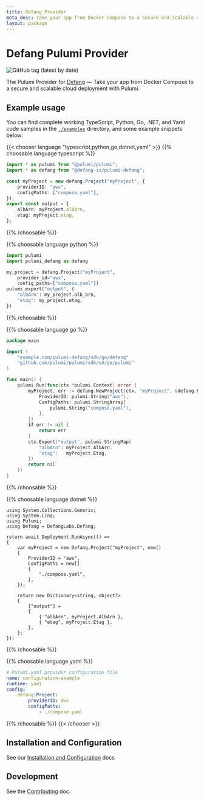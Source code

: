 ```yaml
---
title: Defang Provider
meta_desc: Take your app from Docker Compose to a secure and scalable cloud deployment with Pulumi.
layout: package
---
```

# Defang Pulumi Provider

![GitHub tag (latest by date)](https://img.shields.io/github/v/tag/DefangLabs/pulumi-defang?label=Version)

The Pulumi Provider for [Defang](https://defang.io) — Take your app from Docker Compose to a secure and scalable cloud deployment with Pulumi.

## Example usage

You can find complete working TypeScript, Python, Go, .NET, and Yaml code samples in the [`./examples`](https://github.com/DefangLabs/pulumi-defang/tree/main/examples) directory, and some example snippets below:

{{< chooser language "typescript,python,go,dotnet,yaml" >}}
{{% choosable language typescript %}}
```typescript
import * as pulumi from "@pulumi/pulumi";
import * as defang from "@defang-io/pulumi-defang";

const myProject = new defang.Project("myProject", {
    providerID: "aws",
    configPaths: ["compose.yaml"],
});
export const output = {
    albArn: myProject.albArn,
    etag: myProject.etag,
};
```

{{% /choosable %}}

{{% choosable language python %}}
```python
import pulumi
import pulumi_defang as defang

my_project = defang.Project("myProject",
    provider_id="aws",
    config_paths=["compose.yaml"])
pulumi.export("output", {
    "albArn": my_project.alb_arn,
    "etag": my_project.etag,
})
```

{{% /choosable %}}

{{% choosable language go %}}
```go
package main

import (
	"example.com/pulumi-defang/sdk/go/defang"
	"github.com/pulumi/pulumi/sdk/v3/go/pulumi"
)

func main() {
	pulumi.Run(func(ctx *pulumi.Context) error {
		myProject, err := defang.NewProject(ctx, "myProject", &defang.ProjectArgs{
			ProviderID: pulumi.String("aws"),
			ConfigPaths: pulumi.StringArray{
				pulumi.String("compose.yaml"),
			},
		})
		if err != nil {
			return err
		}
		ctx.Export("output", pulumi.StringMap{
			"albArn": myProject.AlbArn,
			"etag":   myProject.Etag,
		})
		return nil
	})
}
```

{{% /choosable %}}

{{% choosable language dotnet %}}
```dotnet
using System.Collections.Generic;
using System.Linq;
using Pulumi;
using Defang = DefangLabs.Defang;

return await Deployment.RunAsync(() =>
{
    var myProject = new Defang.Project("myProject", new()
    {
        ProviderID = "aws",
        ConfigPaths = new[]
        {
            "./compose.yaml",
        },
    });

    return new Dictionary<string, object?>
    {
        ["output"] =
        {
            { "albArn", myProject.AlbArn },
            { "etag", myProject.Etag },
        },
    };
});

```

{{% /choosable %}}

{{% choosable language yaml %}}
```yaml
# Pulumi.yaml provider configuration file
name: configuration-example
runtime: yaml
config:
    defang:Project:
        providerID: aws
        configPaths:
            - ./compose.yaml
```

{{% /choosable %}}
{{< /chooser >}}

## Installation and Configuration

See our [Installation and Configuration](https://github.com/DefangLabs/pulumi-defang/blob/main/docs/installation-configuration.md) docs

## Development

See the [Contributing](CONTRIBUTING.md) doc.
